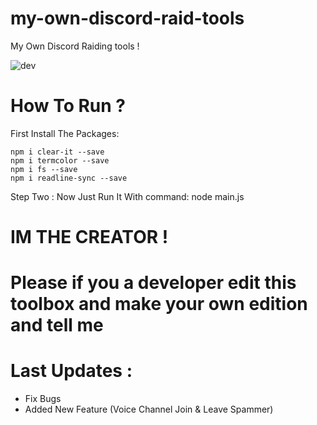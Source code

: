 # my-own-discord-raid-tools
My Own Discord Raiding tools !


![dev](https://5.top4top.net/p_12682zygx1.png)

# How To Run ?
First Install The Packages:
```
npm i clear-it --save
npm i termcolor --save
npm i fs --save
npm i readline-sync --save
```
Step Two : Now Just Run It With command: node main.js

# IM THE CREATOR !


# Please if you a developer edit this toolbox and make your own edition and tell me


# Last Updates :
- Fix Bugs
- Added New Feature (Voice Channel Join & Leave Spammer)
